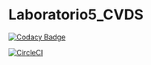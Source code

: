 # Laboratorio5_CVDS


[![Codacy Badge](https://api.codacy.com/project/badge/Grade/44ee08c4b4b64802bed0349976d7a57e)](https://www.codacy.com/manual/FelipeRojas15/Laboratorio5_CVDS?utm_source=github.com&amp;utm_medium=referral&amp;utm_content=FelipeRojas15/Laboratorio5_CVDS&amp;utm_campaign=Badge_Grade)

[![CircleCI](https://circleci.com/gh/FelipeRojas15/Laboratorio5_CVDS.svg?style=svg)](https://circleci.com/gh/FelipeRojas15/Laboratorio5_CVDS)
